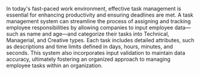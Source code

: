 
In today's fast-paced work environment, effective task management is essential for enhancing productivity and ensuring deadlines are met. 
 A task management system can streamline the process of assigning and tracking employee responsibilities by allowing companies to 
 input employee data—such as name and age—and categorize their tasks into Technical, Managerial, and Creative types. 
 Each task includes detailed attributes, such as descriptions and time limits defined in days, hours, minutes, and seconds. 
 This system also incorporates input validation to maintain data accuracy, ultimately fostering an organized approach to 
 managing employee tasks within an organization.

